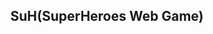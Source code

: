 <!DOCTYPE html>
<html>
<head>
    <meta charset="utf-8">
    <title>SuH(SuperHeroes Web Game)</title>
    <author></author>
</head>
    
<body>
      <article>
        <header>
        <h1>SuH(SuperHeroes Web Game)</h1>
        </header>
      </article>
</body>
</html>
